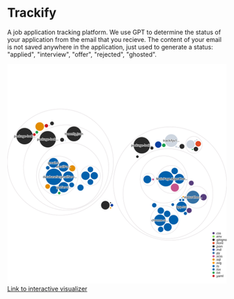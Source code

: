 # Trackify
A job application tracking platform.
We use GPT to determine the status of your application from the email that you recieve.
The content of your email is not saved anywhere in the application, just used to generate a status: 
"applied", "interview", "offer", "rejected", "ghosted". 

![Visualization of this repo](./diagram.svg)
[Link to interactive visualizer](https://mango-dune-07a8b7110.1.azurestaticapps.net/?repo=darakcheev00%2FJobAppTracker)
